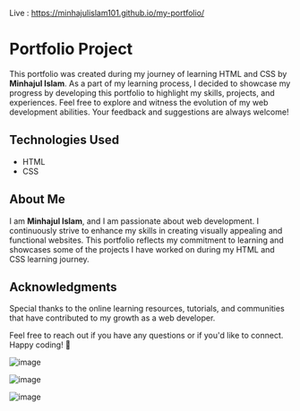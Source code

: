 Live : https://minhajulislam101.github.io/my-portfolio/
# Portfolio Project

This portfolio was created during my journey of learning HTML and CSS by **Minhajul Islam**. As a part of my learning process, I decided to showcase my progress by developing this portfolio to highlight my skills, projects, and experiences. Feel free to explore and witness the evolution of my web development abilities. Your feedback and suggestions are always welcome!

## Technologies Used
- HTML
- CSS

## About Me
I am **Minhajul Islam**, and I am passionate about web development. I continuously strive to enhance my skills in creating visually appealing and functional websites. This portfolio reflects my commitment to learning and showcases some of the projects I have worked on during my HTML and CSS learning journey.

## Acknowledgments
Special thanks to the online learning resources, tutorials, and communities that have contributed to my growth as a web developer.

Feel free to reach out if you have any questions or if you'd like to connect. Happy coding! 🚀

![image](https://github.com/minhajulislam101/my-portfolio/assets/62748402/74be0152-ce54-4c41-be6b-dec7003b9d61)

![image](https://github.com/minhajulislam101/my-portfolio/assets/62748402/336f15b4-7259-4712-8be8-6100c6779b59)

![image](https://github.com/minhajulislam101/my-portfolio/assets/62748402/411ad248-3236-437f-8e5a-8bc077f6921e)


